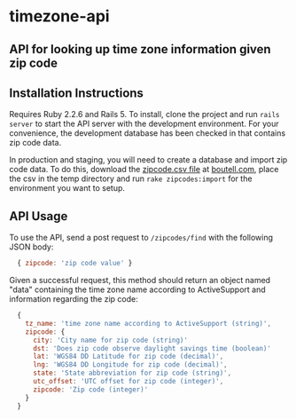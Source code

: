 timezone-api
============

## API for looking up time zone information given zip code

## Installation Instructions

Requires Ruby 2.2.6 and Rails 5.  To install, clone the project and run `rails server` to start the API server with the development environment.  For your convenience, the development database has been checked in that contains zip code data.

In production and staging, you will need to create a database and import zip code data.  To do this, download the [zipcode.csv file](https://boutell.com/zipcodes/zipcode.zip) at [boutell.com](https://boutell.com/zipcodes/), place the csv in the temp directory and run `rake zipcodes:import` for the environment you want to setup.

## API Usage

To use the API, send a post request to `/zipcodes/find` with the following JSON body:

```javascript
  { zipcode: 'zip code value' }
```

Given a successful request, this method should return an object named "data" containing the time zone name according to ActiveSupport and information regarding the zip code:

```javascript
  {
    tz_name: 'time zone name according to ActiveSupport (string)',
    zipcode: {
      city: 'City name for zip code (string)'
      dst: 'Does zip code observe daylight savings time (boolean)'
      lat: 'WGS84 DD Latitude for zip code (decimal)',
      lng: 'WGS84 DD Longitude for zip code (decimal)',
      state: 'State abbreviation for zip code (string)',
      utc_offset: 'UTC offset for zip code (integer)',
      zipcode: 'Zip code (integer)'
    }
  }
```
